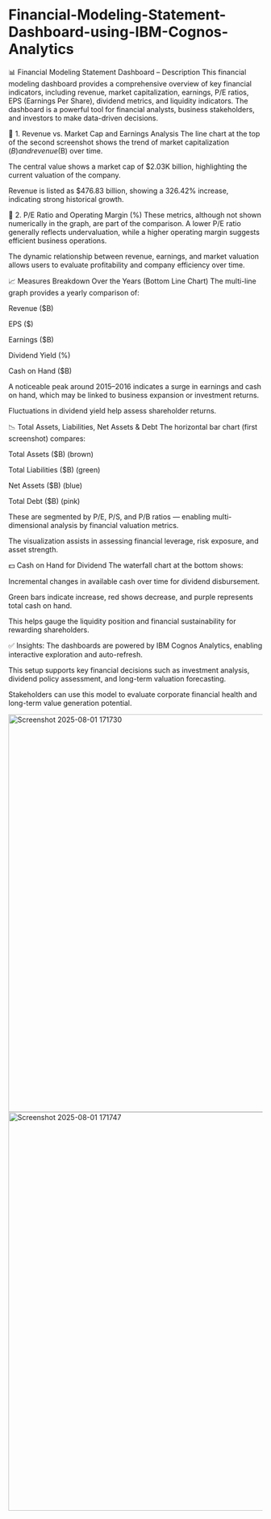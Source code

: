 # Financial-Modeling-Statement-Dashboard-using-IBM-Cognos-Analytics
📊 Financial Modeling Statement Dashboard – Description
This financial modeling dashboard provides a comprehensive overview of key financial indicators, including revenue, market capitalization, earnings, P/E ratios, EPS (Earnings Per Share), dividend metrics, and liquidity indicators. The dashboard is a powerful tool for financial analysts, business stakeholders, and investors to make data-driven decisions.

🔹 1. Revenue vs. Market Cap and Earnings Analysis
The line chart at the top of the second screenshot shows the trend of market capitalization ($B) and revenue ($B) over time.

The central value shows a market cap of $2.03K billion, highlighting the current valuation of the company.

Revenue is listed as $476.83 billion, showing a 326.42% increase, indicating strong historical growth.

🔹 2. P/E Ratio and Operating Margin (%)
These metrics, although not shown numerically in the graph, are part of the comparison. A lower P/E ratio generally reflects undervaluation, while a higher operating margin suggests efficient business operations.

The dynamic relationship between revenue, earnings, and market valuation allows users to evaluate profitability and company efficiency over time.

📈 Measures Breakdown Over the Years (Bottom Line Chart)
The multi-line graph provides a yearly comparison of:

Revenue ($B)

EPS ($)

Earnings ($B)

Dividend Yield (%)

Cash on Hand ($B)

A noticeable peak around 2015–2016 indicates a surge in earnings and cash on hand, which may be linked to business expansion or investment returns.

Fluctuations in dividend yield help assess shareholder returns.

📉 Total Assets, Liabilities, Net Assets & Debt
The horizontal bar chart (first screenshot) compares:

Total Assets ($B) (brown)

Total Liabilities ($B) (green)

Net Assets ($B) (blue)

Total Debt ($B) (pink)

These are segmented by P/E, P/S, and P/B ratios — enabling multi-dimensional analysis by financial valuation metrics.

The visualization assists in assessing financial leverage, risk exposure, and asset strength.

💵 Cash on Hand for Dividend
The waterfall chart at the bottom shows:

Incremental changes in available cash over time for dividend disbursement.

Green bars indicate increase, red shows decrease, and purple represents total cash on hand.

This helps gauge the liquidity position and financial sustainability for rewarding shareholders.

✅ Insights:
The dashboards are powered by IBM Cognos Analytics, enabling interactive exploration and auto-refresh.

This setup supports key financial decisions such as investment analysis, dividend policy assessment, and long-term valuation forecasting.

Stakeholders can use this model to evaluate corporate financial health and long-term value generation potential.

<img width="854" height="788" alt="Screenshot 2025-08-01 171730" src="https://github.com/user-attachments/assets/e3288677-3fde-4fec-8103-44463179169e" />
<img width="1099" height="790" alt="Screenshot 2025-08-01 171747" src="https://github.com/user-attachments/assets/57809de1-3885-41ea-b2d0-1f636cc0be0a" />

